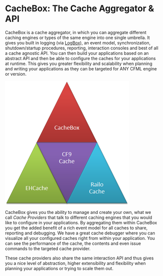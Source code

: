 # CacheBox: The Cache Aggregator & API

CacheBox is a cache aggregator, in which you can aggregate different caching engines or types of the same engine into one single umbrella. It gives you built in logging (via [LogBox](http://wiki.coldbox.org/wiki/LogBox.cfm)), an event model, synchronization, shutdown/startup procedures, reporting, interaction consoles and best of all a cache agnostic API. You can then build your applications based on an abstract API and then be able to configure the caches for your applications at runtime. This gives you greater flexibility and scalability when planning and writing your applications as they can be targeted for ANY CFML engine or version.

<img src="../images/intro_cacheboxTriangle.png">

CacheBox gives you the ability to manage and create your own, what we call <i>Cache Providers</i> that talk to different caching engines that you would like to configure in your applications. By aggregating them within CacheBox you get the added benefit of a rich event model for all caches to share, reporting and debugging. We have a great cache debugger where you can visualize all your configured caches right from within your application. You can see the performance of the cache, the contents and even issue commands to the targeted cache provider.

These cache providers also share the same interaction API and thus gives you a nice level of abstraction, higher extensibility and flexibility when planning your applications or trying to scale them out.
